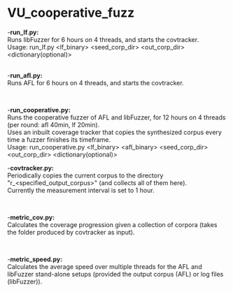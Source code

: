 # VU_cooperative_fuzz

-<strong>run_lf.py:</strong><br>
Runs libFuzzer for 6 hours on 4 threads, and starts the covtracker.<br>
Usage: run_lf.py <lf_binary> <seed_corp_dir> <out_corp_dir> <dictionary(optional)><br>
<br>


-<strong>run_afl.py:</strong><br>
Runs AFL for 6 hours on 4 threads, and starts the covtracker.<br>

<br>

-<strong>run_cooperative.py:</strong><br>
Runs the cooperative fuzzer of AFL and libFuzzer, for 12 hours on 4 threads (per round: afl 40min, lf 20min). <br>
Uses an inbuilt coverage tracker that copies the synthesized corpus every time a fuzzer finishes its timeframe.<br>
Usage: <italic>run_cooperative.py</italic> <lf_binary> <afl_binary> <seed_corp_dir> <out_corp_dir> <dictionary(optional)> 
<br>

-<strong>covtracker.py:</strong><br>
Periodically copies the current corpus to the directory "r_<specified_output_corpus>" (and collects all of them here).<br> Currently the measurement interval is set to 1 hour.<br>

<br>

-<strong>metric_cov.py:</strong><br>
Calculates the coverage progression given a collection of corpora (takes the folder produced by covtracker as input).<br>

<br>

-<strong>metric_speed.py:</strong><br>
Calculates the average speed over multiple threads for the AFL and libFuzzer stand-alone setups (provided the output corpus (AFL) or log files (libFuzzer)). <br>


